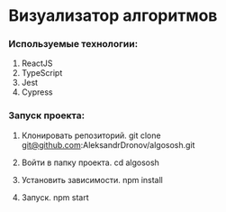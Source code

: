 # Визуализатор алгоритмов

### Используемые технологии:
1. ReactJS
2. TypeScript
3. Jest
4. Cypress

### Запуск проекта:

1. Клонировать репозиторий.
  git clone git@github.com:AleksandrDronov/algososh.git

2. Войти в папку проекта.
  cd algososh

3. Установить зависимости.
  npm install

4. Запуск.
  npm start
